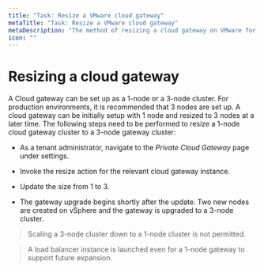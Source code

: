 ```yaml
---
title: "Task: Resize a VMware cloud gateway"
metaTitle: "Task: Resize a VMware cloud gateway"
metaDescription: "The method of resizing a cloud gateway on VMware for deploying a cluster through Spectro Cloud"
icon: ""
---
```


# Resizing a cloud gateway

A Cloud gateway can be set up as a 1-node or a 3-node cluster.  For production environments, it is recommended that 3 nodes are set up. A cloud gateway can be initially setup with 1 node and resized to 3 nodes at a later time. The following steps need to be performed to resize a 1-node cloud gateway cluster to a 3-node gateway cluster:

* As a tenant administrator, navigate to the *Private Cloud Gateway* page under settings.

* Invoke the resize action for the relevant cloud gateway instance.

* Update the size from 1 to 3.

* The gateway upgrade begins shortly after the update. Two new nodes are created on vSphere and the gateway is upgraded to a 3-node cluster.

> Scaling a 3-node cluster down to a 1-node cluster is not permitted.

> A load balancer instance is launched even for a 1-node gateway to support future expansion.
